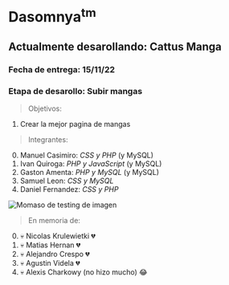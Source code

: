 
# Dasomnya<sup>tm</sup>
## Actualmente desarollando: Cattus Manga
### Fecha de entrega: **15/11/22**
### Etapa de desarollo:  **Subir mangas**

> Objetivos:
 1. Crear la mejor pagina de mangas

> Integrantes: 
 0. Manuel Casimiro: *CSS y PHP* (y MySQL)
 1. Ivan Quiroga: *PHP y JavaScript*  (y MySQL)
 2. Gaston Amenta: *PHP y MySQL*  (y MySQL)
 3. Samuel Leon: *CSS y MySQL*
 4. Daniel Fernandez: *CSS y PHP*


![Momaso de testing de imagen](https://images2.imgbox.com/8b/c7/fbzHAtn7_o.jpg)

> En memoria de:
 0. 💀 Nicolas Krulewietki 💔
 1. 💀 Matias Hernan 💔
 2. 💀 Alejandro Crespo 💔
 3. 💀 Agustin Videla 💔
 4. 💀 Alexis Charkowy (no hizo mucho) 😂
